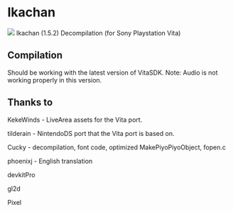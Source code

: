 # Ikachan
<img src="https://raw.githubusercontent.com/withLogic/IkachanVita/master/sce_sys/pic0.png">
Ikachan (1.5.2) Decompilation (for Sony Playstation Vita)

## Compilation
Should be working with the latest version of VitaSDK. Note: Audio is not working properly in this version.

## Thanks to
KekeWinds - LiveArea assets for the Vita port.

tilderain - NintendoDS port that the Vita port is based on.

Cucky - decompilation, font code, optimized MakePiyoPiyoObject, fopen.c

phoenixj - English translation

devkitPro

gl2d

Pixel


